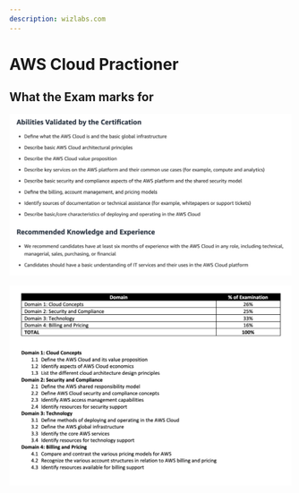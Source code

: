 ```yaml
---
description: wizlabs.com
---
```


# AWS Cloud Practioner

## What the Exam marks for

![](../../../.gitbook/assets/screen-shot-2020-12-25-at-3.40.42-pm.png)

![](../../../.gitbook/assets/screen-shot-2020-12-25-at-3.41.46-pm.png)

